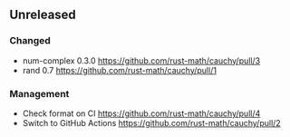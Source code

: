 Unreleased
-----------

### Changed

- num-complex 0.3.0 https://github.com/rust-math/cauchy/pull/3
- rand 0.7 https://github.com/rust-math/cauchy/pull/1

### Management

- Check format on CI https://github.com/rust-math/cauchy/pull/4
- Switch to GitHub Actions https://github.com/rust-math/cauchy/pull/2
